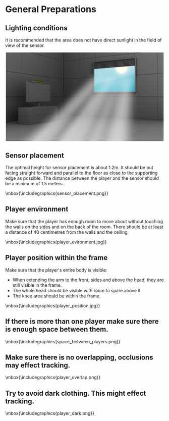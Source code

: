 # General Preparations 

## Lighting conditions

It is recommended that the area does not have direct sunlight in the field of view of the sensor.

<p align="center">
<img width="500" src="https://github.com/OlgaUtochka/Nuitrack-docs/blob/master/images/lighting_conditions.png">
</p>

## Sensor placement

The optimal height for sensor placement is about 1.2m. It should be put facing straight forward and parallel to the floor as close to the
supporting edge as possible. The distance between the player and the sensor should be a minimum of 1.5 meters.

\mbox{\includegraphics{sensor_placement.png}}

## Player environment

Make sure that the player has enough room to move about without touching the walls on the sides and on the back of the room. There should be at
least a distance of 40 centimetres from the walls and the ceiling.

\mbox{\includegraphics{player_evironment.jpg}}

## Player position within the frame

Make sure that the player's entire body is visible:
* When extending the arm to the front, sides and above the head, they are still visible in the frame.
* The whole head should be visible with room to spare above it.
* The knee area should be within the frame.

\mbox{\includegraphics{player_position.jpg}}

## If there is more than one player make sure there is enough space between them.

\mbox{\includegraphics{space_between_players.png}}

## Make sure there is no overlapping, occlusions may effect tracking.

\mbox{\includegraphics{player_overlap.png}}

## Try to avoid dark clothing. This might effect tracking.

\mbox{\includegraphics{player_dark.png}}
